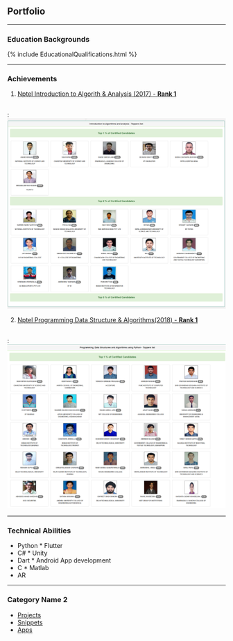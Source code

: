## Portfolio

---

### Education Backgrounds 

{% include EducationalQualifications.html %}
<!-- [Click Here to View Educational Details](/layouts/EducationalQualifications.html) -->
---

### Achievements

1. [Nptel Introduction to Algorith & Analysis (2017) - **Rank 1**](https://nptel.ac.in/noc/courses/noc17/SEM2/noc17-cs20/)
<br>
: <img src="images/IAA.png?raw=true"/>

2. [Nptel Programming Data Structure & Algorithms(2018) - **Rank 1**](https://nptel.ac.in/noc/courses/noc18/SEM2/noc18-cs34/)
<br>
: <img src="images/PDSA.png?raw=true"/>

---

### Technical Abilities

* Python     * Flutter
* C#         * Unity
* Dart       * Android App development
* C          * Matlab
* AR

---

### Category Name 2

- [Projects](http://example.com/)
- [Snippets](http://example.com/)
- [Apps](http://example.com/)
